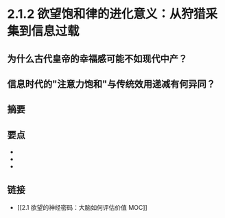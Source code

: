 # 2.1.2 欲望饱和律的进化意义：从狩猎采集到信息过载

## 为什么古代皇帝的幸福感可能不如现代中产？


## 信息时代的"注意力饱和"与传统效用递减有何异同？


## 摘要


## 要点

- 
- 
- 

## 链接

- [[2.1 欲望的神经密码：大脑如何评估价值 MOC]]
